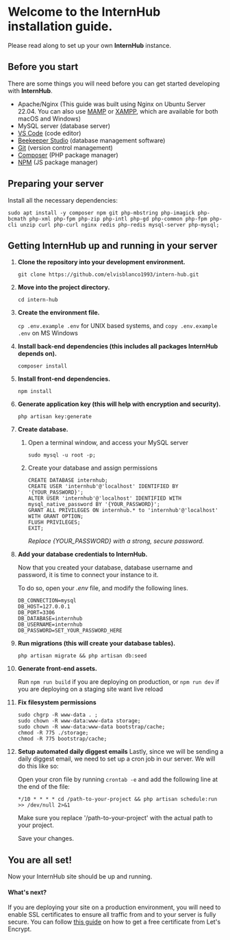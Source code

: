 # Welcome to the **InternHub** installation guide.

Please read along to set up your own **InternHub** instance.

## Before you start
There are some things you will need before you can get started developing with **InternHub**.

- Apache/Nginx (This guide was built using Nginx on Ubuntu Server 22.04. You can also use [MAMP][mamp] or [XAMPP][xampp], which are available for both macOS and Windows)
- MySQL server (database server)
- [VS Code][vscode] (code editor)
- [Beekeeper Studio][beekeeper] (database management software)
- [Git][git] (version control management)
- [Composer][composer] (PHP package manager)
- [NPM][npm] (JS package manager)

[beekeeper]: https://www.beekeeperstudio.io/get
[vscode]: https://code.visualstudio.com/Download
[git]: https://git-scm.com/downloads
[composer]: https://getcomposer.org/download/
[npm]: https://nodejs.org/en/
[mamp]: https://www.mamp.info
[xampp]: https://www.apachefriends.org/

## Preparing your server

Install all the necessary dependencies:

```sudo apt install -y composer npm git php-mbstring php-imagick php-bcmath php-xml php-fpm php-zip php-intl php-gd php-common php-fpm php-cli unzip curl php-curl nginx redis php-redis mysql-server php-mysql;```

## Getting **InternHub** up and running in your server

1. **Clone the repository into your development environment.**

    ```git clone https://github.com/elvisblanco1993/intern-hub.git```

2. **Move into the project directory.**

    ```cd intern-hub```

3. **Create the environment file.**

    ```cp .env.example .env``` for UNIX based systems, and ```copy .env.example .env``` on MS Windows

4. **Install back-end dependencies (this includes all packages InternHub depends on).**

    ```composer install```

5. **Install front-end dependencies.**

    ```npm install```

6. **Generate application key (this will help with encryption and security).**

    ```php artisan key:generate```

7. **Create database.**

    1. Open a terminal window, and access your MySQL server

        ```sudo mysql -u root -p;```

    2. Create your database and assign permissions

        ```
        CREATE DATABASE internhub;
        CREATE USER 'internhub'@'localhost' IDENTIFIED BY '{YOUR_PASSWORD}';
        ALTER USER 'internhub'@'localhost' IDENTIFIED WITH mysql_native_password BY '{YOUR_PASSWORD}';
        GRANT ALL PRIVILEGES ON internhub.* to 'internhub'@'localhost' WITH GRANT OPTION;
        FLUSH PRIVILEGES;
        EXIT;
        ```
        *Replace {YOUR_PASSWORD} with a strong, secure password.*

 8. **Add your database credentials to InternHub.**

    Now that you created your database, database username and password, it is time to connect your instance to it.

    To do so, open your *.env* file, and modify the following lines.

    ```
    DB_CONNECTION=mysql
    DB_HOST=127.0.0.1
    DB_PORT=3306
    DB_DATABASE=internhub
    DB_USERNAME=internhub
    DB_PASSWORD=SET_YOUR_PASSWORD_HERE
    ```
9. **Run migrations (this will create your database tables).**

    ```php artisan migrate && php artisan db:seed```
    
10. **Generate front-end assets.**

    Run ```npm run build``` if you are deploying on production, or ```npm run dev``` if you are deploying on a staging site want live reload

11. **Fix filesystem permissions**
    ```
    sudo chgrp -R www-data . ;
    sudo chown -R www-data:www-data storage;
    sudo chown -R www-data:www-data bootstrap/cache;
    chmod -R 775 ./storage;
    chmod -R 775 bootstrap/cache;
    ```

12. **Setup automated daily diggest emails**
    Lastly, since we will be sending a daily diggest email, we need to set up a cron job in our server. We will do this like so:
    
    Open your cron file by running ```crontab -e``` and add the following line at the end of the file:
    
    ```*/10 * * * * cd /path-to-your-project && php artisan schedule:run >> /dev/null 2>&1```

    Make sure you replace '/path-to-your-project' with the actual path to your project.
    
    Save your changes.

## You are all set!

Now your InternHub site should be up and running.

#### What's next?

If you are deploying your site on a production environment, you will need to enable SSL certificates to ensure all traffic from and to your server is fully secure. You can follow [this guide][letsencryptguide] on how to get a free certificate from Let's Encrypt.

[letsencryptguide]: https://www.digitalocean.com/community/tutorials/how-to-secure-nginx-with-let-s-encrypt-on-ubuntu-22-04
